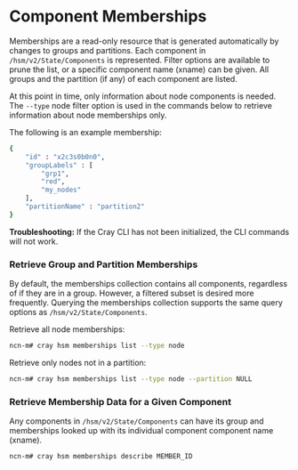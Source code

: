# Component Memberships

Memberships are a read-only resource that is generated automatically by changes to groups and partitions. Each component in `/hsm/v2/State/Components` is represented. Filter options are available to prune the list, or a specific component name (xname) can be given. All groups and the partition \(if any\) of each component are listed.

At this point in time, only information about node components is needed. The `--type` node filter option is used in the commands below to retrieve information about node memberships only.

The following is an example membership:

```bash
{
    "id" : "x2c3s0b0n0",
    "groupLabels" : [
        "grp1",
        "red",
        "my_nodes"
    ],
    "partitionName" : "partition2"
}
```

**Troubleshooting:** If the Cray CLI has not been initialized, the CLI commands will not work.

### Retrieve Group and Partition Memberships

By default, the memberships collection contains all components, regardless of if they are in a group. However, a filtered subset is desired more frequently. Querying the memberships collection supports the same query options as `/hsm/v2/State/Components`.

Retrieve all node memberships:

```bash
ncn-m# cray hsm memberships list --type node
```

Retrieve only nodes not in a partition:

```bash
ncn-m# cray hsm memberships list --type node --partition NULL
```

### Retrieve Membership Data for a Given Component

Any components in `/hsm/v2/State/Components` can have its group and memberships looked up with its individual component component name (xname).

```bash
ncn-m# cray hsm memberships describe MEMBER_ID
```

